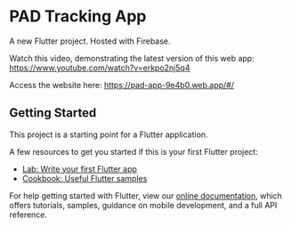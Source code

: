 # PAD Tracking App

A new Flutter project. Hosted with Firebase.

Watch this video, demonstrating the latest version of this web app: https://www.youtube.com/watch?v=erkpo2nj5q4

Access the website here: https://pad-app-9e4b0.web.app/#/


## Getting Started

This project is a starting point for a Flutter application.

A few resources to get you started if this is your first Flutter project:

- [Lab: Write your first Flutter app](https://flutter.dev/docs/get-started/codelab)
- [Cookbook: Useful Flutter samples](https://flutter.dev/docs/cookbook)

For help getting started with Flutter, view our
[online documentation](https://flutter.dev/docs), which offers tutorials,
samples, guidance on mobile development, and a full API reference.
